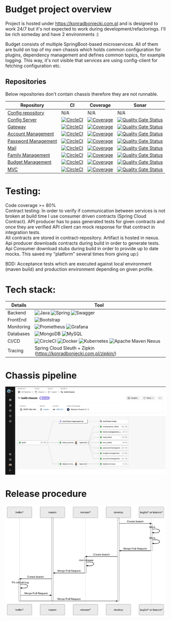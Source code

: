 # Budget project overview <br/>
Project is hosted under https://konradboniecki.com.pl and is designed to work 24/7 but it's not expected to work during development/refactorings. I'll be rich someday and have 2 environments :)

Budget consists of multiple SpringBoot-based microservices. All of them are build on top of my own chassis which holds common configuration for plugins, dependency management and defines common topics, for example logging. This way, it's not visible that services are using config-client for fetching configuration etc.

## Repositories
Below repositories don't contain chassis therefore they are not runnable.

Repository | CI | Coverage | Sonar |
---|---|---|---|
[Config repository](https://github.com/MilczekT1/config-git) | N/A | N/A | N/A |
[Config Server](https://github.com/MilczekT1/config-server) | [![CircleCI](https://circleci.com/gh/MilczekT1/mail/tree/master.svg?style=shield)](https://circleci.com/gh/MilczekT1/config-server/tree/master) | [![Coverage](https://sonarcloud.io/api/project_badges/measure?project=MilczekT1_config-server&metric=coverage)](https://sonarcloud.io/summary/new_code?id=MilczekT1_config-server) | [![Quality Gate Status](https://sonarcloud.io/api/project_badges/measure?project=MilczekT1_config-server&metric=alert_status)](https://sonarcloud.io/summary/new_code?id=MilczekT1_config-server) |
[Gateway](https://github.com/MilczekT1/gateway) | [![CircleCI](https://circleci.com/gh/MilczekT1/mail/tree/master.svg?style=shield)](https://circleci.com/gh/MilczekT1/gateway/tree/master) | [![Coverage](https://sonarcloud.io/api/project_badges/measure?project=MilczekT1_gateway&metric=coverage)](https://sonarcloud.io/summary/new_code?id=MilczekT1_gateway) | [![Quality Gate Status](https://sonarcloud.io/api/project_badges/measure?project=MilczekT1_gateway&metric=alert_status)](https://sonarcloud.io/summary/new_code?id=MilczekT1_gateway) |
[Account Management](https://github.com/MilczekT1/account-management) | [![CircleCI](https://circleci.com/gh/MilczekT1/mail/tree/master.svg?style=shield)](https://circleci.com/gh/MilczekT1/account-management/tree/master) | [![Coverage](https://sonarcloud.io/api/project_badges/measure?project=MilczekT1_account-management&metric=coverage)](https://sonarcloud.io/summary/new_code?id=MilczekT1_account-management) | [![Quality Gate Status](https://sonarcloud.io/api/project_badges/measure?project=MilczekT1_account-management&metric=alert_status)](https://sonarcloud.io/summary/new_code?id=MilczekT1_account-management) |
[Password Management](https://github.com/MilczekT1/password-management) | [![CircleCI](https://circleci.com/gh/MilczekT1/mail/tree/master.svg?style=shield)](https://circleci.com/gh/MilczekT1/password-management/tree/master) | [![Coverage](https://sonarcloud.io/api/project_badges/measure?project=MilczekT1_password-management&metric=coverage)](https://sonarcloud.io/summary/new_code?id=MilczekT1_password-management) | [![Quality Gate Status](https://sonarcloud.io/api/project_badges/measure?project=MilczekT1_password-management&metric=alert_status)](https://sonarcloud.io/summary/new_code?id=MilczekT1_password-management) |
[Mail](https://github.com/MilczekT1/mail-sender) | [![CircleCI](https://circleci.com/gh/MilczekT1/mail/tree/master.svg?style=shield)](https://circleci.com/gh/MilczekT1/mail-sender/tree/master) | [![Coverage](https://sonarcloud.io/api/project_badges/measure?project=MilczekT1_mail-sender&metric=coverage)](https://sonarcloud.io/summary/new_code?id=MilczekT1_mail-sender) | [![Quality Gate Status](https://sonarcloud.io/api/project_badges/measure?project=MilczekT1_mail-sender&metric=alert_status)](https://sonarcloud.io/summary/new_code?id=MilczekT1_mail-sender) |
[Family Management](https://github.com/MilczekT1/family-management) | [![CircleCI](https://circleci.com/gh/MilczekT1/mail/tree/master.svg?style=shield)](https://circleci.com/gh/MilczekT1/family-management/tree/master) | [![Coverage](https://sonarcloud.io/api/project_badges/measure?project=MilczekT1_family-management&metric=coverage)](https://sonarcloud.io/summary/new_code?id=MilczekT1_family-management) | [![Quality Gate Status](https://sonarcloud.io/api/project_badges/measure?project=MilczekT1_family-management&metric=alert_status)](https://sonarcloud.io/summary/new_code?id=MilczekT1_family-management) |
[Budget Management](https://github.com/MilczekT1/budget-management) | [![CircleCI](https://circleci.com/gh/MilczekT1/mail/tree/master.svg?style=shield)](https://circleci.com/gh/MilczekT1/budget-management/tree/master) | [![Coverage](https://sonarcloud.io/api/project_badges/measure?project=MilczekT1_budget-management&metric=coverage)](https://sonarcloud.io/summary/new_code?id=MilczekT1_budget-management) | [![Quality Gate Status](https://sonarcloud.io/api/project_badges/measure?project=MilczekT1_budget-management&metric=alert_status)](https://sonarcloud.io/summary/new_code?id=MilczekT1_budget-management) |
[MVC](https://github.com/MilczekT1/mvc) | [![CircleCI](https://circleci.com/gh/MilczekT1/mail/tree/master.svg?style=shield)](https://circleci.com/gh/MilczekT1/mvc/tree/master) | [![Coverage](https://sonarcloud.io/api/project_badges/measure?project=MilczekT1_mvc&metric=coverage)](https://sonarcloud.io/summary/new_code?id=MilczekT1_mvc) | [![Quality Gate Status](https://sonarcloud.io/api/project_badges/measure?project=MilczekT1_mvc&metric=alert_status)](https://sonarcloud.io/summary/new_code?id=MilczekT1_mvc) |

# Testing:<br/>
Code coverage >= 80% <br/>
Contract testing: In order to verify if communication between services is not broken at build time I use consumer driven contracts (Spring Cloud Contract). API producer has to pass generated tests for given contracts and once they are verified API client can mock response for that contract in integration tests. </br>All contracts are stored in contract-repository. Artifact is hosted in nexus. Api producer downloads contracts during build  in order to generate tests. Api Consumer download stubs during build in order to provide up to date mocks. This saved my "platform" several times from giving up:)

BDD: Acceptance tests which are executed against local environment (maven build) and production environment depending on given profile.

# Tech stack:<br/>
 Details | Tool |
---|---|
Backend | ![Java](https://img.shields.io/badge/java-%23ED8B00.svg?style=for-the-badge&logo=java&logoColor=white) ![Spring](https://img.shields.io/badge/spring-%236DB33F.svg?style=for-the-badge&logo=spring&logoColor=white) ![Swagger](https://img.shields.io/badge/-Swagger-%23Clojure?style=for-the-badge&logo=swagger&logoColor=white) |
FrontEnd | ![Bootstrap](https://img.shields.io/badge/bootstrap-%23563D7C.svg?style=for-the-badge&logo=bootstrap&logoColor=white) |
Monitoring | ![Prometheus](https://img.shields.io/badge/Prometheus-E6522C?style=for-the-badge&logo=Prometheus&logoColor=white) ![Grafana](https://img.shields.io/badge/grafana-%23F46800.svg?style=for-the-badge&logo=grafana&logoColor=white) |
Databases | ![MongoDB](https://img.shields.io/badge/MongoDB-%234ea94b.svg?style=for-the-badge&logo=mongodb&logoColor=white) ![MySQL](https://img.shields.io/badge/mysql-%2300f.svg?style=for-the-badge&logo=mysql&logoColor=white)  |
CI/CD | ![CircleCI](https://img.shields.io/badge/circle%20ci-%23161616.svg?style=for-the-badge&logo=circleci&logoColor=white) ![Docker](https://img.shields.io/badge/docker-%230db7ed.svg?style=for-the-badge&logo=docker&logoColor=white) ![Kubernetes](https://img.shields.io/badge/kubernetes-%23326ce5.svg?style=for-the-badge&logo=kubernetes&logoColor=white)  ![Apache Maven](https://img.shields.io/badge/Apache%20Maven-C71A36?style=for-the-badge&logo=Apache%20Maven&logoColor=white) Nexus |                                  |
Tracing | Spring Cloud Sleuth + Zipkin (https://konradboniecki.com.pl/zipkin/) |

# Chassis pipeline
![plot](./img/circleci-chassis.png)
# Release procedure
![plot](./img/release-procedure.png)

